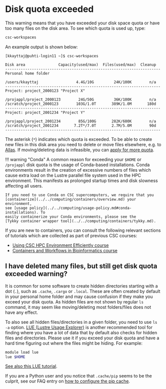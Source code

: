 # Disk quota exceeded

This warning means that you have exceeded your disk space quota or have too
many files on the disk area. To see which quota is used up, type:

```bash
csc-workspaces
```

An example output is shown below:

```text
[kkayttaj@puhti-login11 ~]$ csc-workspaces 

Disk area               Capacity(used/max)  Files(used/max)  Cleanup
----------------------------------------------------------------------
Personal home folder

/users/kkayttaj                 4.4G/10G         24K/100K        n/a
----------------------------------------------------------------------
Project: project_2000123 "Project X"

/projappl/project_2000123        24G/50G         36K/100K        n/a
/scratch/project_2000123        103G/1.0T       389K/1.0M       180d
----------------------------------------------------------------------
Project: project_2001234 "Project Y"

/projappl/project_2001234        85G/100G       282K/600K        n/a
/scratch/project_2001234       7.2T*/7.0T       2.7M/5.0M        90d
----------------------------------------------------------------------
```

The asterisk (`*`) indicates which quota is exceeded. To be able to create
new files in this disk area you need to delete or move files elsewhere, e.g. to
[Allas](../../data/Allas/index.md). If moving/deleting data is infeasible, you
can [apply for more quota](../../accounts/how-to-increase-disk-quotas.md).

!!! warning "Conda"
    A common reason for exceeding your `$HOME` or `/projappl` disk quota is the
    usage of Conda-based installations. Conda environments result in the
    creation of excessive numbers of files which cause extra load on the Lustre
    parallel file system used in the HPC environment. This manifests as
    prolonged startup times and disk slowness affecting all users.

    If you need to use Conda on CSC supercomputers, we require that you
    [containerize](../../computing/containers/overview.md) your environment,
    see [usage policy](../../computing/usage-policy.md#conda-installations). To
    easily containerize your Conda environments, please see the
    [Tykky container wrapper tool](../../computing/containers/tykky.md).

If you are new to containers, you can consult the following relevant sections
of tutorials which are collected as part of previous CSC courses:

* [Using CSC HPC Environment Efficiently course](https://csc-training.github.io/csc-env-eff/)
* [Containers and Workflows in Bioinformatics course](https://yetulaxman.github.io/containers-workflows/)

## I have deleted many files, but still get disk quota exceeded warning?

It is common for some software to create hidden directories starting with a dot
(`.`), such as `.cache`, `.cargo` or `.local`. These are often created by
default in your personal home folder and may cause confusion if they make you
exceed your disk quota. As hidden files are not shown by regular `ls` command,
it may seem like moving/deleting most folders/files does not have any effect.

To also see all hidden files/directories in a given folder, you need to use
`ls -a` option. [LUE (Lustre Usage Explorer)](../tutorials/lue.md) is another
recommended tool for finding where you have a lot of data that by default also
checks for hidden files and directories. Please use it if you exceed your disk
quota and have a hard time figuring out where the files might be hiding. For
example:

```bash
module load lue
lue $HOME
```

[See also this LUE tutorial](https://csc-training.github.io/csc-env-eff/hands-on/disk-areas/disk-areas-tutorial-lue.html).

If you are a Python user and you notice that `.cache/pip` seems to be the culprit, 
see our FAQ entry on [how to configure the pip cache](../faq/python-pip-cache.md).
